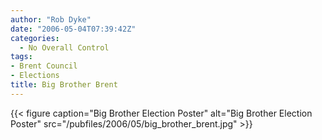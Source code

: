 ```yaml
---
author: "Rob Dyke"
date: "2006-05-04T07:39:42Z"
categories:
  - No Overall Control
tags:
- Brent Council
- Elections
title: Big Brother Brent
---
```

{{< figure caption="Big Brother Election Poster" alt="Big Brother Election Poster" src="/pubfiles/2006/05/big_brother_brent.jpg" >}}
